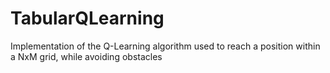 # TabularQLearning

Implementation of the Q-Learning algorithm used to reach a position within a NxM grid, while avoiding obstacles
